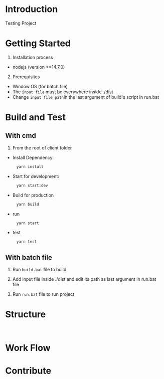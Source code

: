 # Introduction
Testing Project

# Getting Started

1.	Installation process
-  nodejs (version >=14.7.0)

2. Prerequisites
- Window OS (for batch file)
- The ```input file``` must be everywhere inside ./dist
- Change ```input file path```in the last argument of build's script in run.bat

# Build and Test

## With cmd

1. From the root of client folder

- Install Dependency:

```bash
     yarn install
```

- Start for development:

```bash
     yarn start:dev
```

- Build for production
```bash
     yarn build
```

- run 

```bash
     yarn start
```

- test 

```bash
     yarn test
```

## With batch file
1. Run ```build.bat``` file to build
2. Add input file inside ./dist and edit its path as last argument in run.bat file

3. Run ```run.bat``` file to run project

# Structure
```bash
          
```
 
# Work Flow

# Contribute

